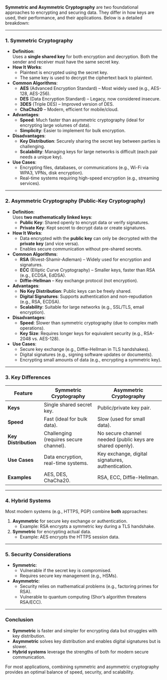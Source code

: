 **Symmetric and Asymmetric Cryptography** are two foundational approaches to encrypting and securing data. They differ in how keys are used, their performance, and their applications. Below is a detailed breakdown:

---

### **1. Symmetric Cryptography**
- **Definition**:  
  Uses a **single shared key** for both encryption and decryption. Both the sender and receiver must have the same secret key.
- **How It Works**:  
  - Plaintext is encrypted using the secret key.  
  - The same key is used to decrypt the ciphertext back to plaintext.  
- **Common Algorithms**:  
  - **AES** (Advanced Encryption Standard) – Most widely used (e.g., AES-128, AES-256).  
  - **DES** (Data Encryption Standard) – Legacy, now considered insecure.  
  - **3DES** (Triple DES) – Improved version of DES.  
  - **ChaCha20** – Modern, efficient for mobile/cloud.  
- **Advantages**:  
  - **Speed**: Much faster than asymmetric cryptography (ideal for encrypting large volumes of data).  
  - **Simplicity**: Easier to implement for bulk encryption.  
- **Disadvantages**:  
  - **Key Distribution**: Securely sharing the secret key between parties is challenging.  
  - **Scalability**: Managing keys for large networks is difficult (each pair needs a unique key).  
- **Use Cases**:  
  - Encrypting files, databases, or communications (e.g., Wi-Fi via WPA3, VPNs, disk encryption).  
  - Real-time systems requiring high-speed encryption (e.g., streaming services).  

---

### **2. Asymmetric Cryptography (Public-Key Cryptography)**  
- **Definition**:  
  Uses **two mathematically linked keys**:  
  - **Public Key**: Shared openly to encrypt data or verify signatures.  
  - **Private Key**: Kept secret to decrypt data or create signatures.  
- **How It Works**:  
  - Data encrypted with the **public key** can only be decrypted with the **private key** (and vice versa).  
  - Enables secure communication without pre-shared secrets.  
- **Common Algorithms**:  
  - **RSA** (Rivest-Shamir-Adleman) – Widely used for encryption and signatures.  
  - **ECC** (Elliptic Curve Cryptography) – Smaller keys, faster than RSA (e.g., ECDSA, EdDSA).  
  - **Diffie-Hellman** – Key exchange protocol (not encryption).  
- **Advantages**:  
  - **No Key Distribution**: Public keys can be freely shared.  
  - **Digital Signatures**: Supports authentication and non-repudiation (e.g., RSA, ECDSA).  
  - **Scalability**: Suitable for large networks (e.g., SSL/TLS, email encryption).  
- **Disadvantages**:  
  - **Speed**: Slower than symmetric cryptography (due to complex math operations).  
  - **Key Size**: Requires longer keys for equivalent security (e.g., RSA-2048 vs. AES-128).  
- **Use Cases**:  
  - Secure key exchange (e.g., Diffie-Hellman in TLS handshakes).  
  - Digital signatures (e.g., signing software updates or documents).  
  - Encrypting small amounts of data (e.g., encrypting a symmetric key).  

---

### **3. Key Differences**  
| **Feature**               | **Symmetric Cryptography**          | **Asymmetric Cryptography**         |  
|---------------------------|--------------------------------------|--------------------------------------|  
| **Keys**                  | Single shared secret key.           | Public/private key pair.            |  
| **Speed**                 | Fast (ideal for bulk data).         | Slow (used for small data).         |  
| **Key Distribution**      | Challenging (requires secure channel). | No secure channel needed (public keys are shared openly). |  
| **Use Cases**             | Data encryption, real-time systems. | Key exchange, digital signatures, authentication. |  
| **Examples**              | AES, DES, ChaCha20.                 | RSA, ECC, Diffie-Hellman.           |  

---

### **4. Hybrid Systems**  
Most modern systems (e.g., HTTPS, PGP) combine **both** approaches:  
1. **Asymmetric** for secure key exchange or authentication.  
   - Example: RSA encrypts a symmetric key during a TLS handshake.  
2. **Symmetric** for encrypting actual data.  
   - Example: AES encrypts the HTTPS session data.  

---

### **5. Security Considerations**  
- **Symmetric**:  
  - Vulnerable if the secret key is compromised.  
  - Requires secure key management (e.g., HSMs).  
- **Asymmetric**:  
  - Security relies on mathematical problems (e.g., factoring primes for RSA).  
  - Vulnerable to quantum computing (Shor’s algorithm threatens RSA/ECC).  

---

### **Conclusion**  
- **Symmetric** is faster and simpler for encrypting data but struggles with key distribution.  
- **Asymmetric** solves key distribution and enables digital signatures but is slower.  
- **Hybrid systems** leverage the strengths of both for modern secure communication.  

For most applications, combining symmetric and asymmetric cryptography provides an optimal balance of speed, security, and scalability.
